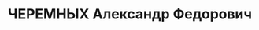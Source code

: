 ---
title: ЧЕРЕМНЫХ Александр Федорович
description: '1898 г.р., место рождения: РСФСР, Свердловская обл., п. Добрянка, русский,
  прож.: Свердловская обл., г. Ирбит, работал: Ир-битский районный союз потребительских
  обществ, председатель.

  Арестован 3 сентября 1937 г., осужден 20 января 1938 г. Расстрелян 20 января 1938
  г.'
---